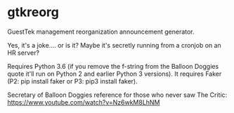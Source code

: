 # gtkreorg
GuestTek management reorganization announcement generator. 

Yes, it's a joke.... or is it? Maybe it's secretly running from a cronjob on an HR server?

Requires Python 3.6 (if you remove the f-string from the Balloon Doggies quote it'll run on Python 2 and earlier Python 3 versions).
It requires Faker (P2: pip install faker or P3: pip3 install faker).

Secretary of Balloon Doggies reference for those who never saw The Critic: https://www.youtube.com/watch?v=Nz6wkM8LhNM


